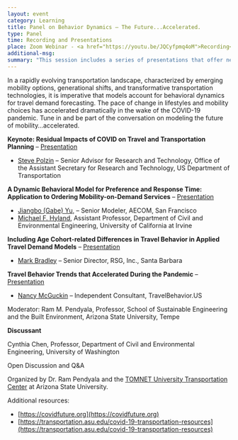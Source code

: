 ```yaml
---
layout: event
category: Learning
title: Panel on Behavior Dynamics – The Future...Accelerated.
type: Panel
time: Recording and Presentations
place: Zoom Webinar - <a href="https://youtu.be/JQCyfpmq4oM">Recording</a>
additional-msg: 
summary: "This session includes a series of presentations that offer new methods, data, tools, and insights to understand and model dynamics of behavior."
---
```


In a rapidly evolving transportation landscape, characterized by emerging mobility options, generational shifts, and transformative transportation technologies, it is imperative that models account for behavioral dynamics for travel demand forecasting. The pace of change in lifestyles and mobility choices has accelerated dramatically in the wake of the COVID-19 pandemic. Tune in and be part of the conversation on modeling the future of mobility…accelerated.

**Keynote: Residual Impacts of COVID on Travel and Transportation Planning** – [Presentation](https://drive.google.com/file/d/1BPxkRKwVBTeJ5htuQEbLwZMUeJrTriZZ/view?usp=sharing) 
 - [Steve Polzin](https://www.linkedin.com/in/steven-polzin-06491b3/) – Senior Advisor for Research and Technology, Office of the Assistant Secretary for Research and Technology, US Department of Transportation
 
 
**A Dynamic Behavioral Model for Preference and Response Time: Application to Ordering Mobility-on-Demand Services** – [Presentation](https://drive.google.com/file/d/1irPHHxNTf7743uCDXqyHYveCFIGR6I0M/view?usp=sharing)  
 - [Jiangbo (Gabe) Yu,](https://www.linkedin.com/in/gjbyu/) – Senior Modeler, AECOM, San Francisco  
 - [Michael F. Hyland](https://engineering.uci.edu/users/michael-hyland), Assistant Professor, Department of Civil and Environmental Engineering, University of California at Irvine

**Including Age Cohort-related Differences in Travel Behavior in Applied Travel Demand Models**  – [Presentation]()
 - [Mark Bradley](https://rsginc.com/team/mark-bradley/) – Senior Director, RSG, Inc., Santa Barbara  

**Travel Behavior Trends that Accelerated During the Pandemic** – [Presentation](https://drive.google.com/file/d/1pPx8t7lhJv9rxuDXYqwbI4omH7AB205k/view?usp=sharing)  
  - [Nancy McGuckin](http://travelbehavior.us) – Independent Consultant, TravelBehavior.US

Moderator: Ram M. Pendyala, Professor, School of Sustainable Engineering and the Built Environment, Arizona State University, Tempe

**Discussant**

Cynthia Chen, Professor, Department of Civil and Environmental Engineering, University of Washington

Open Discussion and Q&A


Organized by Dr. Ram Pendyala and the [TOMNET University Transportation Center](https://tomnet-utc.engineering.asu.edu/) at Arizona State University.


Additional resources:

 - [https://covidfuture.org](https://covidfuture.org)  
 - [https://transportation.asu.edu/covid-19-transportation-resources](https://transportation.asu.edu/covid-19-transportation-resources)  
